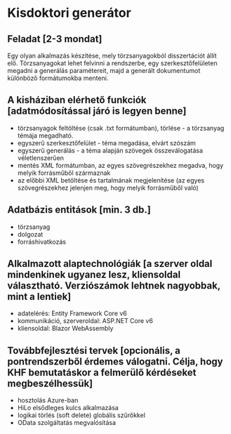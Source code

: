 
# Kisdoktori generátor

## Feladat [2-3 mondat]

Egy olyan alkalmazás készítése, mely törzsanyagokból disszertációt állít elő. Törzsanyagokat lehet felvinni a rendszerbe, egy szerkesztőfelületen megadni a generálás paramétereit, majd a generált dokumentumot különböző formátumokba menteni.

## A kisháziban elérhető funkciók [adatmódosítással járó is legyen benne]
- törzsanyagok feltöltése (csak .txt formátumban), törlése - a törzsanyag témája megadható.
- egyszerű szerkesztőfelület - téma megadása, elvárt szószám
- egyszerű generálás - a téma alapján szövegek összeválogatása véletlenszerűen
- mentés XML formátumban, az egyes szövegrészekhez megadva, hogy melyik forrásműből származnak
- az előbbi XML betöltése és tartalmának megjelenítése (az egyes szövegrészekhez jelenjen meg, hogy melyik forrásműből való)

## Adatbázis entitások [min. 3 db.]
- törzsanyag
- dolgozat
- forráshivatkozás

## Alkalmazott alaptechnológiák [a szerver oldal mindenkinek ugyanez lesz, kliensoldal választható. Verziószámok lehtnek nagyobbak, mint a lentiek]
- adatelérés: Entity Framework Core v6
- kommunikáció, szerveroldal: ASP.NET Core v6
- kliensoldal: Blazor WebAssembly

## Továbbfejlesztési tervek [opcionális, a pontrendszerből érdemes válogatni. Célja, hogy KHF bemutatáskor a felmerülő kérdéseket megbeszélhessük]
- hosztolás Azure-ban
- HiLo elsődleges kulcs alkalmazása
- logikai törlés (soft delete) globális szűrőkkel
- OData szolgáltatás megvalósítása
